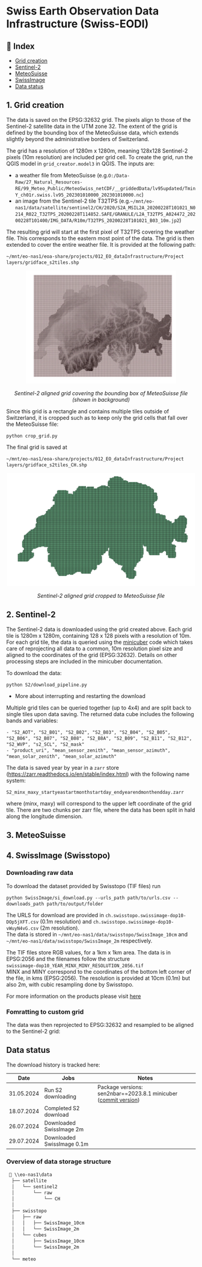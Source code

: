 # Swiss Earth Observation Data Infrastructure (Swiss-EODI)

## :ledger: Index

- [Grid creation](#Grid-creation)
- [Sentinel-2](#Sentinel-2)
- [MeteoSuisse](#MeteoSuisse)
- [SwissImage](#SwissImage)
- [Data status](#Data-status)

## 1. Grid creation

The data is saved on the EPSG:32632 grid. The pixels align to those of the Sentinel-2 satellite data in the UTM zone 32. The extent of the grid is defined by the bounding box of the MeteoSuisse data, which extends slightly beyond the administrative borders of Switzerland. 

The grid has a resolution of 1280m x 1280m, meaning 128x128 Sentinel-2 pixels (10m resolution) are included per grid cell. To create the grid, run the QGIS model in `grid_creator.model3` in QGIS. The inputs are:
- a weather file from MeteoSuisse (e.g.`O:/Data-Raw/27_Natural_Resources-RE/99_Meteo_Public/MeteoSwiss_netCDF/__griddedData/lv95updated/TminY_ch01r.swiss.lv95_202301010000_202301010000.nc`)
- an image from the Sentinel-2 tile T32TPS (e.g.`~/mnt/eo-nas1/data/satellite/sentinel2/CH/2020/S2A_MSIL2A_20200228T101021_N0214_R022_T32TPS_20200228T114852.SAFE/GRANULE/L2A_T32TPS_A024472_20200228T101400/IMG_DATA/R10m/T32TPS_20200228T101021_B03_10m.jp2`)

The resulting grid will start at the first pixel of T32TPS covering the weather file. This corresponds to the eastern most point of the data. The grid is then extended to cover the entire weather file. It is provided at the following path:
```
~/mnt/eo-nas1/eoa-share/projects/012_EO_dataInfrastructure/Project layers/gridface_s2tiles.shp
```

<p align="center">
  <img src="img/grid_all.png" width="400" height="300">
</p>
<p align="center">
    <em>Sentinel-2 aligned grid covering the bounding box of MeteoSuisse file (shown in background)</em>
</p>


Since this grid is a rectangle and contains multiple tiles outside of Switzerland, it is cropped such as to keep only the grid cells that fall over the MeteoSuisse file:
```
python crop_grid.py
```

The final grid is saved at
```
~/mnt/eo-nas1/eoa-share/projects/012_EO_dataInfrastructure/Project layers/gridface_s2tiles_CH.shp
```

<p align="center">
  <img src="img/grid_CH.png" width="500" height="300">
</p>
<p align="center">
    <em>Sentinel-2 aligned grid cropped to MeteoSuisse file</em>
</p>


## 2. Sentinel-2 

The Sentinel-2 data is downloaded using the grid created above. Each grid tile is 1280m x 1280m, containing 128 x 128 pixels with a resolution of 10m.\
For each grid tile, the data is queried using the [minicuber](https://github.com/EOA-team/minicuber/tree/main) code which takes care of reprojecting all data to a common, 10m resolution pixel size and aligned to the coordinates of the grid (EPSG:32632). Details on other processing steps are included in the minicuber documentation.

To download the data:
```
python S2/download_pipeline.py
```

- More about interrupting and restarting the download

Multiple grid tiles can be queried together (up to 4x4) and are split back to single tiles upon data saving. The returned data cube includes the following bands and variables:
```
- "S2_AOT", "S2_B01", "S2_B02", "S2_B03", "S2_B04", "S2_B05", "S2_B06", "S2_B07", "S2_B08", "S2_B8A", "S2_B09", "S2_B11", "S2_B12", "S2_WVP", "s2_SCL", "S2_mask"
- "product_uri", "mean_sensor_zenith", "mean_sensor_azimuth", "mean_solar_zenith", "mean_solar_azimuth"
```

The data is saved year by year in a `zarr` store (https://zarr.readthedocs.io/en/stable/index.html) with the following name system:
```
S2_minx_maxy_startyeastartmonthstartday_endyearendmonthendday.zarr
```
where (minx, maxy) will correspond to the upper left coordinate of the grid tile. There are two chunks per zarr file, where the data has been split in hald along the longitude dimension.

## 3. MeteoSuisse

## 4. SwissImage (Swisstopo)
### Downloading raw data

To download the dataset provided by Swisstopo (TIF files) run
```
python SwissImage/si_download.py --urls_path path/to/urls.csv --downloads_path path/to/output/folder
```

The URLS for download are provided in `ch.swisstopo.swissimage-dop10-DOp5jXFT.csv` (0.1m resolution) and `ch.swisstopo.swissimage-dop10-vWuyN4vG.csv` (2m resolution).\
The data is stored in `~/mnt/eo-nas1/data/swisstopo/SwissImage_10cm` and `~/mnt/eo-nas1/data/swisstopo/SwissImage_2m` respectively.

The TIF files store RGB values, for a 1km x 1km area. The data is in EPSG:2056 and the filenames follow the structure\
`swissimage-dop10_YEAR_MINX_MINY_RESOLUTION_2056.tif`\
MINX and MINY correspond to the coordinates of the bottom left corner of the file, in kms (EPSG:2056). The resolution is provided at 10cm (0.1m) but also 2m,
with cubic resampling done by Swisstopo.

For more information on the products please visit [here](https://www.swisstopo.admin.ch/en/orthoimage-swissimage-10)

### Fomratting to custom grid

The data was then reprojected to EPSG:32632 and resampled to be aligned to the Sentinel-2 grid:

## Data status

The download history is tracked here:

| Date | Jobs | Notes | 
| --------- | ------------ | ------------ |
| 31.05.2024| Run S2 downloading | Package versions: sen2nbar==2023.8.1  minicuber ([commit version](https://github.com/EOA-team/minicuber/tree/14eb81ee93f91c0076e21debf23e4a82e6d7cc9e))| 
| 18.07.2024| Completed S2 download | | 
| 26.07.2024| Downloaded SwissImage 2m | | 
| 29.07.2024| Downloaded SwissImage 0.1m | | 


### Overview of data storage structure
```
 📁 \\eo-nas1\data
  ├── satellite
  │   └── sentinel2
  │       └── raw
  │           └── CH
  │   
  ├── swisstopo
  │   ├── raw
  │   │   ├── SwissImage_10cm
  │   │   └── SwissImage_2m
  │   └── cubes
  │       ├── SwissImage_10cm
  │       └── SwissImage_2m
  │
  └── meteo
```



